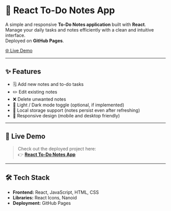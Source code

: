 # 📝 React To-Do Notes App

A simple and responsive **To-Do Notes application** built with **React**.  
Manage your daily tasks and notes efficiently with a clean and intuitive interface.  
Deployed on **GitHub Pages**.

[🌐 Live Demo](https://sanvika15.github.io/react-to-do-notes/)

---

## ✨ Features

- 🗒️ Add new notes and to-do tasks
- ✏️ Edit existing notes
- ❌ Delete unwanted notes
- 🌙 Light / Dark mode toggle (optional, if implemented)
- 💾 Local storage support (notes persist even after refreshing)
- 📱 Responsive design (mobile and desktop friendly)

---

## 🚀 Live Demo

> Check out the deployed project here:  
👉 **[React To-Do Notes App](https://sanvika15.github.io/react-to-do-notes/)**

---

## 🛠️ Tech Stack

- **Frontend:** React, JavaScript, HTML, CSS
- **Libraries:** React Icons, Nanoid
- **Deployment:** GitHub Pages

